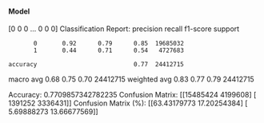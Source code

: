 #### Model
[0 0 0 ... 0 0 0]
Classification Report:
              precision    recall  f1-score   support

           0       0.92      0.79      0.85  19685032
           1       0.44      0.71      0.54   4727683

    accuracy                           0.77  24412715
   macro avg       0.68      0.75      0.70  24412715
weighted avg       0.83      0.77      0.79  24412715

Accuracy: 0.7709857342782235
Confusion Matrix:
[[15485424  4199608]
 [ 1391252  3336431]]
Confusion Matrix (%):
[[63.43179773 17.20254384]
 [ 5.69888273 13.66677569]]
